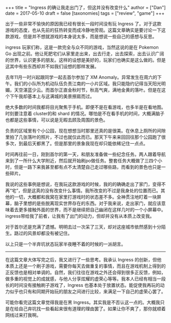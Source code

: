 +++
title = "Ingress 的确让我走出门了，但这并没有改变什么"
author = ["Dan"]
date = 2017-05-10
draft = false
[taxonomies]
tags = ["review", "game"]
+++

出于一些非常不愉快的原因我已经有很长一段时间没有玩 Ingress 了。对于这款游戏的态度，也从先前的狂热转变而成冷静地旁观。这篇文章确实是要讨论一下这款游戏，但是并不想就游戏的本身说太多，而是想说一些自己的感想与反思。

<!-- more -->

ingress 玩家们称，这是一款完全与众不同的游戏，当然这说的是在 Pokemon Go 出现之前。他让死肥宅们从家里走出来，出去行走，出去探索，出去认识广阔的世界，认识更多的朋友。这样的设想是美好的，玩家们也确实是这么做的。但是这其中有些东西却并不如我们设想的那样发展。

去年11月一时兴起跟同学一起去首尔参加了 XM Anomaly。异常发生在周六的下午。我们的小队所为机动队伍负责江南的一小片区域。我只能隐约记得当天阳光明媚，天空湛蓝少云。而首尔正直金秋时节，秋高气爽，满地金黄的落叶。但是在这个下午我却基本上与这满城的美景擦肩而过。

绝大多数的时间我都将目光聚焦于手机。即便不是在看游戏，也多半是在看地图。时刻要注意着 cluster的和 shard 的情况。哪怕是不在看手机的时间，大概满脑子也都是这些事情，可以说是无暇去顾及周围的景色。

负责的区域里有个小公园，现在想想当时那里还真的是很美。在休息上厕所的间隙里拍了几张落叶的照片，不过也就仅此而已。那天下午来来回回往那个公园跑了很多次，到最后天都黑了。但是那里的景象我现在却只能依稀记住一点点。

时间再往前一日，刚到首尔的第一天，和朋友准备做一些纪念任务。两人跟着导航来到了一所什么大学附近，然后就开始刷po做任务。整套任务大概做了三四个小时，但是一路下来我甚至都有点不太清楚自己走过哪些路，而看到的景色也只是一些碎片。

我说的这些事例是想说，在我玩这款游戏的时候，我的的确确走出了家门，变得不再“宅”，但是这真的没有改变什么事情。我所改变的不过是我身处的位置而已。其他的一切，大概都和我窝在家里打游戏时的状态差不多。全神贯注地盯着一块屏幕，脑子里想的是些脱离现实世界存在的东西。对于我来说，走出家门，就应该意味着去更多接触外面的世界，而不是继续把自己幽闭在这样几吋的一个小屏幕中。ingress带给我了前者，让我有了出门的动力，但却并没有从本质上改变我。

对于首尔还是充满了遗憾。明明去过一次呆了三天，却对这座城市依然感到十分陌生。路过的风景却都没有被记住。

以上只是一个半弃坑状态玩家半夜睡不着的时候的一派胡言。

---

在这篇文章大体写完之后，我又进行了一些思考。我承认 Ingress 的创新，但他本质上还是一个刷子游戏，需要你每天去做重复的事情，而且在游戏机制上得到的正反馈也是相对单调的。自然，我们往往在游戏之外还会得到很多正反馈，例如，做多重的视觉上的成就感，与他人分享炫耀的虚荣心等等。我本人已经有相当一段长的时间没有接触刷子游戏了，Ingress 也基本处于放置状态。能促使我再玩的动力似乎也只有和同期开始玩的朋友之间进行比较，来满足一下自己的虚荣心罢了。

可能你看完这篇文章觉得我是在黑 Ingress。其实我是不否认这一点的。大概我只是在给自己弃坑找一些看起来很有道理的理由罢了。如果让你不爽了，那你就顺着网线过来打我啊。
